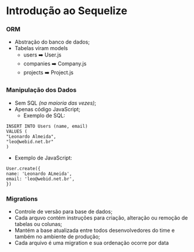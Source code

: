 # Introdução ao Sequelize

### ORM
* Abstração do banco de dados;
* Tabelas viram models
  * users :arrow_right: User.js
  * companies :arrow_right: Company.js
  * projects :arrow_right: Project.js

### Manipulação dos Dados
* Sem SQL *(na maioria das vezes)*;
* Apenas código JavaScript;
  * Exemplo de SQL:

`INSERT INTO Users (name, email)`<br/>
  `VALUES (`<br/>
    `"Leonardo Almeida",`<br/>
    `"leo@webid.net.br"`<br/>
  `)`

  * Exemplo de JavaScript:

  `User.create({`<br/>
    `name: 'Leonardo ALmeida',`<br/>
    `email: 'leo@webid.net.br',`<br/>
  `})`

### Migrations
* Controle de versão para base de dados;
* Cada arquvo contém instruções para criação, alteração ou remoção de tabelas ou colunas;
* Mantém a base atualizada entre todos desenvolvedores do time e também no ambiente de produção;
* Cada arquivo é uma migration e sua ordenação ocorre por data
